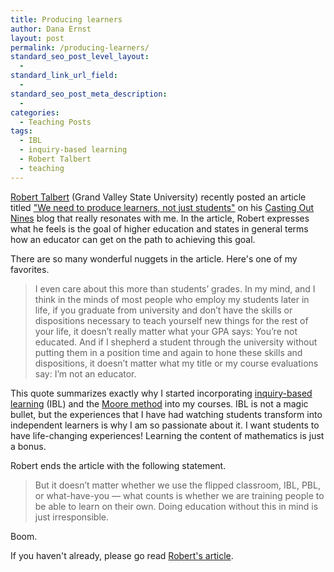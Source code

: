 ```yaml
---
title: Producing learners
author: Dana Ernst
layout: post
permalink: /producing-learners/
standard_seo_post_level_layout:
  - 
standard_link_url_field:
  - 
standard_seo_post_meta_description:
  - 
categories:
  - Teaching Posts
tags:
  - IBL
  - inquiry-based learning
  - Robert Talbert
  - teaching
---
```

[Robert Talbert][1] (Grand Valley State University) recently posted an article titled ["We need to produce learners, not just students"][2] on his [Casting Out Nines][3] blog that really resonates with me. In the article, Robert expresses what he feels is the goal of higher education and states in general terms how an educator can get on the path to achieving this goal.

There are so many wonderful nuggets in the article. Here's one of my favorites.

> I even care about this more than students’ grades. In my mind, and I think in the minds of most people who employ my students later in life, if you graduate from university and don’t have the skills or dispositions necessary to teach yourself new things for the rest of your life, it doesn’t really matter what your GPA says: You’re not educated. And if I shepherd a student through the university without putting them in a position time and again to hone these skills and dispositions, it doesn’t matter what my title or my course evaluations say: I’m not an educator.

This quote summarizes exactly why I started incorporating [inquiry-based learning][4] (IBL) and the [Moore method][5] into my courses. IBL is not a magic bullet, but the experiences that I have had watching students transform into independent learners is why I am so passionate about it. I want students to have life-changing experiences! Learning the content of mathematics is just a bonus.

Robert ends the article with the following statement.

> But it doesn’t matter whether we use the flipped classroom, IBL, PBL, or what-have-you — what counts is whether we are training people to be able to learn on their own. Doing education without this in mind is just irresponsible.

Boom.

If you haven't already, please go read [Robert's article][2].

 [1]: http://rtalbert.org
 [2]: http://chronicle.com/blognetwork/castingoutnines/2012/12/21/we-need-to-produce-learners-not-just-students/
 [3]: http://chronicle.com/blognetwork/castingoutnines
 [4]: http://www.inquirybasedlearning.org/?page=What_is_IBL
 [5]: http://legacyrlmoore.org/method.html
